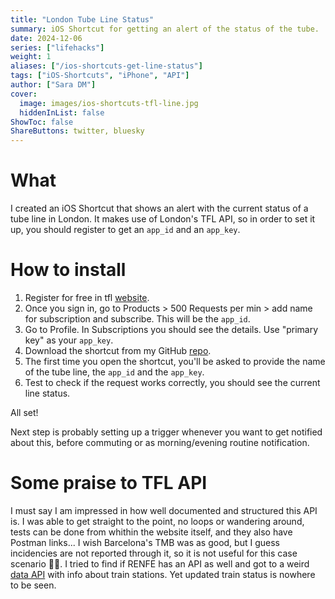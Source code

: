 ```yaml
---
title: "London Tube Line Status"
summary: iOS Shortcut for getting an alert of the status of the tube.
date: 2024-12-06
series: ["lifehacks"]
weight: 1
aliases: ["/ios-shortcuts-get-line-status"]
tags: ["iOS-Shortcuts", "iPhone", "API"]
author: ["Sara DM"]
cover:
  image: images/ios-shortcuts-tfl-line.jpg
  hiddenInList: false
ShowToc: false
ShareButtons: twitter, bluesky
---
```


# What
I created an iOS Shortcut that shows an alert with the current status of a tube line in London. It makes use of London's TFL API, so in order to set it up, you should register to get an `app_id` and an `app_key`.

# How to install
1. Register for free in tfl [website](https://api-portal.tfl.gov.uk/).
2. Once you sign in, go to Products > 500 Requests per min > add name for subscription and subscribe. This will be the `app_id`. 
3. Go to Profile. In Subscriptions you should see the details. Use "primary key" as your `app_key`. 
4. Download the shortcut from my GitHub [repo](https://github.com/Kaylen7/iOS-Shortcuts/blob/main/Get%20Tube%20Status.shortcut). 
5. The first time you open the shortcut, you'll be asked to provide the name of the tube line, the `app_id` and the `app_key`. 
6. Test to check if the request works correctly, you should see the current line status.

All set! 

Next step is probably setting up a trigger whenever you want to get notified about this, before commuting or as morning/evening routine notification.

# Some praise to TFL API
I must say I am impressed in how well documented and structured this API is. I was able to get straight to the point, no loops or wandering around, tests can be done from whithin the website itself, and they also have Postman links... I wish Barcelona's TMB was as good, but I guess incidencies are not reported through it, so it is not useful for this case scenario <span class="emoji">🤷‍♀️</span>. I tried to find if RENFE has an API as well and got to a weird [data API](https://data.renfe.com/api/1/util/snippet/api_info.html?resource_id=a2368cff-1562-4dde-8466-9635ea3a572a) with info about train stations. Yet updated train status is nowhere to be seen. 